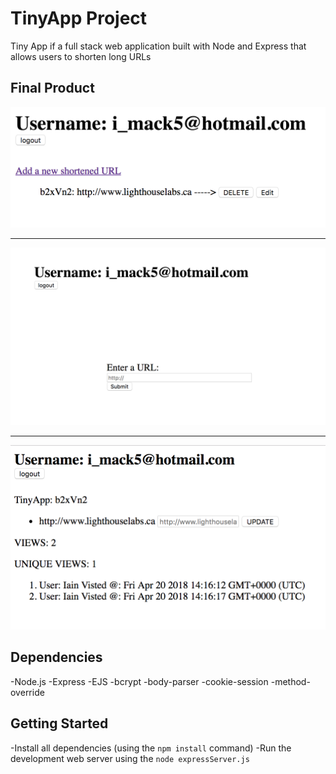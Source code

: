 # TinyApp Project

Tiny App if a full stack web application built with Node and Express that allows users to shorten long URLs

## Final Product

!["Home Page"](https://github.com/imack5/URL-Shortener/blob/master/docs/Screen%20Shot%202018-04-19%20at%204.29.59%20PM.png?raw=true)

---------------------------------------

!["Create new Short URL Page"](https://github.com/imack5/URL-Shortener/blob/master/docs/Screen%20Shot%202018-04-19%20at%204.31.05%20PM.png?raw=true)

---------------------------------------

!["Shows viewers, both unique and total"](https://github.com/imack5/URL-Shortener/blob/master/docs/Screen%20Shot%202018-04-20%20at%2010.17.34%20AM.png?raw=true)

## Dependencies

-Node.js
-Express
-EJS
-bcrypt
-body-parser
-cookie-session
-method-override

## Getting Started

-Install all dependencies (using the `npm install` command)
-Run the development web server using the `node expressServer.js`
